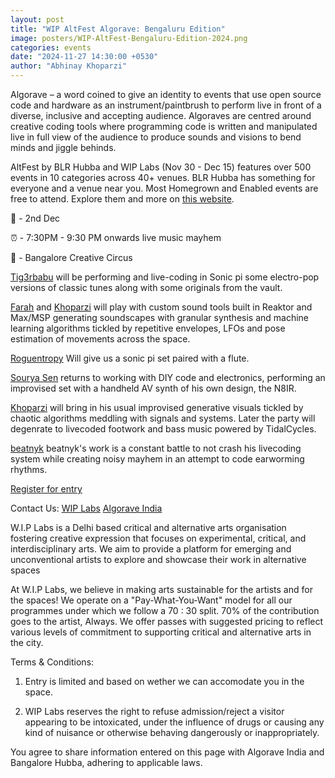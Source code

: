 ```yaml
---
layout: post
title: "WIP AltFest Algorave: Bengaluru Edition"
image: posters/WIP-AltFest-Bengaluru-Edition-2024.png
categories: events
date: "2024-11-27 14:30:00 +0530"
author: "Abhinay Khoparzi"
---
```

Algorave – a word coined to give an identity to events that use open source code and hardware as an instrument/paintbrush to perform live in front of a diverse, inclusive and accepting audience. Algoraves are centred around creative coding tools where programming code is written and manipulated live in full view of the audience to produce sounds and visions to bend minds and jiggle behinds.

AltFest by BLR Hubba and WIP Labs (Nov 30 - Dec 15) features over 500 events in 10 categories across 40+ venues. BLR Hubba has something for everyone and a venue near you. Most Homegrown and Enabled events are free to attend. Explore them and more on [this website](https://blrhubba.in/).

📅 - 2nd Dec

⏰ - 7:30PM - 9:30 PM onwards live music mayhem

📍 - Bangalore Creative Circus

[Tig3rbabu](https://www.instagram.com/tig3rbabu/) will be performing and live-coding in Sonic pi some electro-pop versions of classic tunes along with some originals from the vault.

[Farah](https://www.instagram.com/farahmulla/) and [Khoparzi](http://khoparzi.com/) will play with custom sound tools built in Reaktor and Max/MSP generating soundscapes with granular synthesis and machine learning algorithms tickled by repetitive envelopes, LFOs and pose estimation of movements across the space.

[Roguentropy](https://www.instagram.com/roguentropy/) Will give us a sonic pi set paired with a flute.

[Sourya Sen](http://www.instagram.com/ayruos) returns to working with DIY code and electronics, performing an improvised set with a handheld AV synth of his own design, the N8IR.

[Khoparzi](http://khoparzi.com/) will bring in his usual improvised generative visuals tickled by chaotic algorithms meddling with signals and systems. Later the party will degenrate to livecoded footwork and bass music powered by TidalCycles.

[beatnyk](https://instagram.com/beatnyk) beatnyk's work is a constant battle to not crash his livecoding system while creating noisy mayhem in an attempt to code earworming rhythms.

[Register for entry](https://blrhubba.in/event/20c68a7b-252e-4300-b192-8a4704f0b200)

Contact Us:
 [WIP Labs](http://instagram.com/wip_labs/)
 [Algorave India](https://instagram.com/algorave_india)
 
W.I.P Labs is a Delhi based critical and alternative arts organisation fostering creative expression that focuses on experimental, critical, and interdisciplinary arts. We aim to provide a platform for emerging and unconventional artists to explore and showcase their work in alternative spaces

At W.I.P Labs, we believe in making arts sustainable for the artists and for the spaces! We operate on a "Pay-What-You-Want" model for all our programmes under which we follow a 70 : 30 split. 70% of the contribution goes to the artist, Always. We offer passes with suggested pricing to reflect various levels of commitment to supporting critical and alternative arts in the city.

Terms & Conditions:
1. Entry is limited and based on wether we can accomodate you in the space.

2. WIP Labs reserves the right to refuse admission/reject a visitor appearing to be intoxicated, under the influence of drugs or causing any kind of nuisance or otherwise behaving dangerously or inappropriately.
      
You agree to share information entered on this page with Algorave India and Bangalore Hubba, adhering to applicable laws.